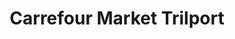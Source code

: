 ---
title: "Carrefour Market Trilport"
url: /trilport/carrefour-market-trilport/
shop: supermarché
---